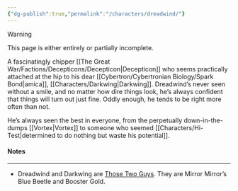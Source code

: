 ```yaml
---
{"dg-publish":true,"permalink":"/characters/dreadwind/"}
---
```

  
>[!warning] 
>This page is either entirely or partially incomplete. 

A fascinatingly chipper [[The Great War/Factions/Decepticons/Decepticon\|Decepticon]] who seems practically attached at the hip to his dear [[Cybertron/Cybertronian Biology/Spark Bond\|amica]], [[Characters/Darkwing\|Darkwing]]. Dreadwind’s never seen without a smile, and no matter how dire things look, he’s always confident that things will turn out just fine. Oddly enough, he tends to be right more often than not.

He’s always seen the best in everyone, from the perpetually down-in-the-dumps [[Vortex\|Vortex]] to someone who seemed [[Characters/Hi-Test\|determined to do nothing but waste his potential]]. 
#### Notes
---
- Dreadwind and Darkwing are [Those Two Guys](https://tvtropes.org/pmwiki/pmwiki.php/Main/ThoseTwoGuys). They are Mirror Mirror’s Blue Beetle and Booster Gold.  